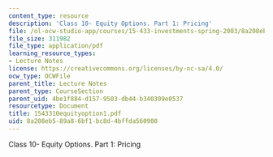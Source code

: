 ```yaml
---
content_type: resource
description: 'Class 10- Equity Options. Part 1: Pricing'
file: /ol-ocw-studio-app/courses/15-433-investments-spring-2003/8a208eb589a86bf1bc8d4bffda560900_1543310equityoption1.pdf
file_size: 311982
file_type: application/pdf
learning_resource_types:
- Lecture Notes
license: https://creativecommons.org/licenses/by-nc-sa/4.0/
ocw_type: OCWFile
parent_title: Lecture Notes
parent_type: CourseSection
parent_uid: 4be1f884-d157-9503-db44-b340309e0537
resourcetype: Document
title: 1543310equityoption1.pdf
uid: 8a208eb5-89a8-6bf1-bc8d-4bffda560900
---
```

Class 10- Equity Options. Part 1: Pricing